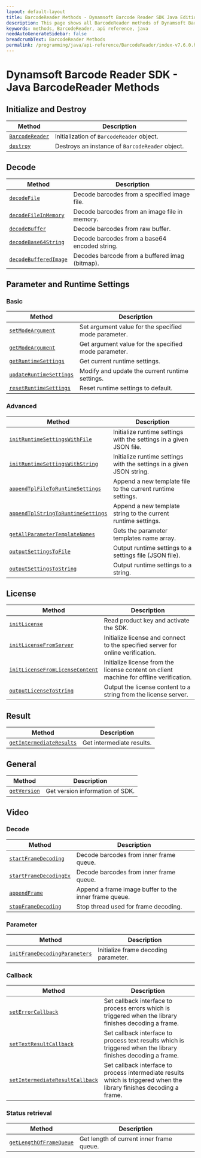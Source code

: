 ```yaml
---
layout: default-layout
title: BarcodeReader Methods - Dynamsoft Barcode Reader SDK Java Edition API Reference
description: This page shows all BarcodeReader methods of Dynamsoft Barcode Reader SDK Java Edition API Reference.
keywords: methods, BarcodeReader, api reference, java
needAutoGenerateSidebar: false
breadcrumbText: BarcodeReader Methods
permalink: /programming/java/api-reference/BarcodeReader/index-v7.6.0.html
---
```



# Dynamsoft Barcode Reader SDK - Java BarcodeReader Methods

## Initialize and Destroy
   
  | Method               | Description |
  |----------------------|-------------|
  | [`BarcodeReader`](initialize-and-destroy.md#barcodereader) | Initialization of `BarcodeReader` object.|
  | [`destroy`](initialize-and-destroy.md#destroy) | Destroys an instance of `BarcodeReader` object.|
   
   
 
   
   
## Decode
   
  | Method               | Description |
  |----------------------|-------------|
  | [`decodeFile`](decode.md#decodefile) | Decode barcodes from a specified image file. |
  | [`decodeFileInMemory`](decode.md#decodefileinmemory) | Decode barcodes from an image file in memory. |
  | [`decodeBuffer`](decode.md#decodebuffer) | Decode barcodes from raw buffer. |
  | [`decodeBase64String`](decode.md#decodebase64string) | Decode barcodes from a base64 encoded string. |
  | [`decodeBufferedImage`](decode.md#decodebufferedimage) | Decodes barcode from a buffered imag (bitmap). |
   
   
 
   
   
   
## Parameter and Runtime Settings

### Basic
   
  | Method               | Description |
  |----------------------|-------------|
  | [`setModeArgument`](parameter-and-runtime-settings-basic.md#setmodeargument) | Set argument value for the specified mode parameter. |
  | [`getModeArgument`](parameter-and-runtime-settings-basic.md#getmodeargument) | Get argument value for the specified mode parameter. |
  | [`getRuntimeSettings`](parameter-and-runtime-settings-basic.md#getruntimesettings) | Get current runtime settings. |
  | [`updateRuntimeSettings`](parameter-and-runtime-settings-basic.md#updateruntimesettings) | Modify and update the current runtime settings. |
  | [`resetRuntimeSettings`](parameter-and-runtime-settings-basic.md#resetruntimesettings) | Reset runtime settings to default. |

### Advanced
  
  | Method               | Description |
  |----------------------|-------------|
  | [`initRuntimeSettingsWithFile`](parameter-and-runtime-settings-advanced.md#initruntimesettingswithfile)  | Initialize runtime settings with the settings in a given JSON file. |
  | [`initRuntimeSettingsWithString`](parameter-and-runtime-settings-advanced.md#initruntimesettingswithstring) | Initialize runtime settings with the settings in a given JSON string. |
  | [`appendTplFileToRuntimeSettings`](parameter-and-runtime-settings-advanced.md#appendtplfiletoruntimesettings) | Append a new template file to the current runtime settings. |
  | [`appendTplStringToRuntimeSettings`](parameter-and-runtime-settings-advanced.md#appendtplstringtoruntimesettings) | Append a new template string to the current runtime settings. |
  | [`getAllParameterTemplateNames`](parameter-and-runtime-settings-advanced.md#getallparametertemplatenames) | Gets the parameter templates name array. |
  | [`outputSettingsToFile`](parameter-and-runtime-settings-advanced.md#outputsettingstofile) | Output runtime settings to a settings file (JSON file). |
  | [`outputSettingsToString`](parameter-and-runtime-settings-advanced.md#outputsettingstostring) | Output runtime settings to a string. |
   
      
 

   
## License
  
  | Method               | Description |
  |----------------------|-------------|
  | [`initLicense`](license.md#initlicense) | Read product key and activate the SDK. |
  | [`initLicenseFromServer`](license.md#initlicensefromserver) | Initialize license and connect to the specified server for online verification. |
  | [`initLicenseFromLicenseContent`](license.md#initlicensefromlicensecontent) | Initialize license from the license content on client machine for offline verification. |
  | [`outputLicenseToString`](license.md#outputlicensetostring) | Output the license content to a string from the license server. |
   
   
 
   
   
## Result
   
  | Method               | Description |
  |----------------------|-------------|
  | [`getIntermediateResults`](result.md#getintermediateresults) | Get intermediate results. |
   
      
 

   
## General
   
  | Method               | Description |
  |----------------------|-------------|
  | [`getVersion`](general.md#getversion) | Get version information of SDK.|
   
      
 

   
## Video

### Decode
    
   | Method               | Description |
   |----------------------|-------------|
   | [`startFrameDecoding`](video.md#startframedecoding) | Decode barcodes from inner frame queue. |
   | [`startFrameDecodingEx`](video.md#startframedecodingex) | Decode barcodes from inner frame queue. |
   | [`appendFrame`](video.md#appendframe) | Append a frame image buffer to the inner frame queue. |
   | [`stopFrameDecoding`](video.md#stopframedecoding) | Stop thread used for frame decoding. |

### Parameter
   
   | Method               | Description |
   |----------------------|-------------|
   | [`initFrameDecodingParameters`](video.md#initframedecodingparameters) | Initialize frame decoding parameter. |

### Callback
   
   | Method               | Description |
   |----------------------|-------------|
   | [`setErrorCallback`](video.md#seterrorcallback) | Set callback interface to process errors which is triggered when the library finishes decoding a frame. |
   | [`setTextResultCallback`](video.md#settextresultcallback) | Set callback interface to process text results which is triggered when the library finishes decoding a frame. |
   | [`setIntermediateResultCallback`](video.md#setintermediateresultcallback) | Set callback interface to process intermediate results which is triggered when the library finishes decoding a frame. |

### Status retrieval
   
   | Method               | Description |
   |----------------------|-------------|
   | [`getLengthOfFrameQueue`](video.md#getlengthofframequeue) | Get length of current inner frame queue. |
 
   